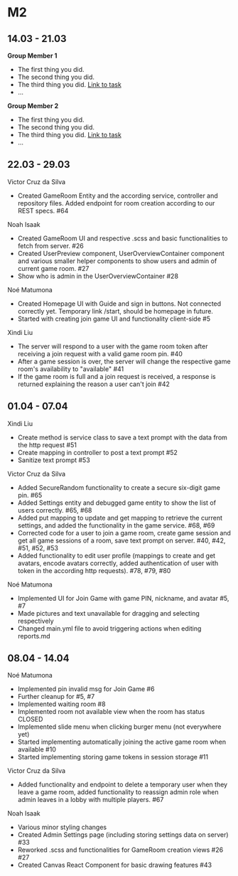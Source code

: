 # M2

## 14.03 - 21.03

**Group Member 1**

- The first thing you did.
- The second thing you did.
- The third thing you did. [Link to task](https://www.example.com)
- ...

**Group Member 2**

- The first thing you did.
- The second thing you did.
- The third thing you did. [Link to task](https://www.example.com)
- ...

## 22.03 - 29.03

Victor Cruz da Silva
- Created GameRoom Entity and the according service, controller and repository files. Added endpoint for room creation according to our REST specs. #64

Noah Isaak
- Created GameRoom UI and respective .scss and basic functionalities to fetch from server. #26
- Created UserPreview component, UserOverviewContainer component and various smaller helper components to show users and admin of current game room. #27
- Show who is admin in the UserOverviewContainer #28

Noé Matumona
- Created Homepage UI with Guide and sign in buttons. Not connected correctly yet. Temporary link /start, should be homepage in future.
- Started with creating join game UI and functionality client-side #5

Xindi Liu
- The server will respond to a user with the game room token after receiving a join request with a valid game room pin. #40
- After a game session is over, the server will change the respective game room's availability to "available" #41
- If the game room is full and a join request is received, a response is returned explaining the reason a user can't join #42

## 01.04 - 07.04

Xindi Liu
- Create method is service class to save a text prompt with the data from the http request #51
- Create mapping in controller to post a text prompt #52
- Sanitize text prompt #53

Victor Cruz da Silva
- Added SecureRandom functionality to create a secure six-digit game pin. #65
- Added Settings entity and debugged game entity to show the list of users correctly. #65, #68
- Added put mapping to update and get mapping to retrieve the current settings, and added the functionality in the game service. #68, #69
- Corrected code for a user to join a game room, create game session and get all game sessions of a room, save text prompt on server. #40, #42, #51, #52, #53
- Added functionality to edit user profile (mappings to create and get avatars, encode avatars correctly, added authentication of user with token in the according http requests). #78, #79, #80

Noé Matumona
- Implemented UI for Join Game with game PIN, nickname, and avatar #5, #7
- Made pictures and text unavailable for dragging and selecting respectively
- Changed main.yml file to avoid triggering actions when editing reports.md

## 08.04 - 14.04

Noé Matumona
- Implemented pin invalid msg for Join Game #6
- Further cleanup for #5, #7
- Implemented waiting room #8
- Implemented room not available view when the room has status CLOSED
- Implemented slide menu when clicking burger menu (not everywhere yet)
- Started implementing automatically joining the active game room when available #10
- Started implementing storing game tokens in session storage #11

Victor Cruz da Silva
- Added functionality and endpoint to delete a temporary user when they leave a game room, added functionality to reassign admin role when admin leaves in a lobby with multiple players. #67
  
Noah Isaak
- Various minor styling changes
- Created Admin Settings page (including storing settings data on server) #33
- Reworked .scss and functionalities for GameRoom creation views #26 #27
- Created Canvas React Component for basic drawing features #43
